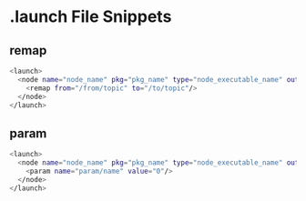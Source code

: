 # .launch File Snippets

## remap

```bash
<launch>
  <node name="node_name" pkg="pkg_name" type="node_executable_name" output="screen" cwd="node" args="">
    <remap from="/from/topic" to="/to/topic"/>
  </node>
</launch>
```

## param

```bash
<launch>
  <node name="node_name" pkg="pkg_name" type="node_executable_name" output="screen" cwd="node" args="">
    <param name="param/name" value="0"/>
  </node>
</launch>
```
